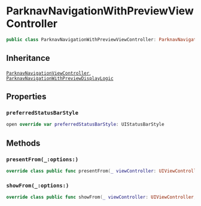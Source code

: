 # ParknavNavigationWithPreviewViewController

``` swift
public class ParknavNavigationWithPreviewViewController: ParknavNavigationViewController 
```

## Inheritance

[`ParknavNavigationViewController`](/ParknavNavigationViewController), [`ParknavNavigationWithPreviewDisplayLogic`](/ParknavNavigationWithPreviewDisplayLogic)

## Properties

### `preferredStatusBarStyle`

``` swift
open override var preferredStatusBarStyle: UIStatusBarStyle 
```

## Methods

### `presentFrom(_:options:)`

``` swift
override class public func presentFrom(_ viewController: UIViewController, options: ParknavRouteOptions?) -> ParknavNavigationWithPreviewViewController? 
```

### `showFrom(_:options:)`

``` swift
override class public func showFrom(_ viewController: UIViewController, options: ParknavRouteOptions?) -> ParknavNavigationWithPreviewViewController? 
```
